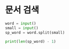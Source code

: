 # 문서 검색

```python
word = input()
small = input()
sp_word = word.split(small)

print(len(sp_word) - 1)
```
